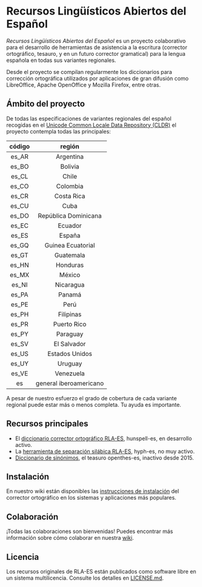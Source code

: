 # Recursos Lingüísticos Abiertos del Español

_Recursos Lingüísticos Abiertos del Español_ es un proyecto colaborativo para el desarrollo de herramientas de asistencia a la escritura (corrector ortográfico, tesauro, y en un futuro corrector gramatical) para la lengua española en todas sus variantes regionales.

Desde el proyecto se compilan regularmente los diccionarios para corrección ortográfica utilizados por aplicaciones de gran difusión como LibreOffice, Apache OpenOffice y Mozilla Firefox, entre otras.

## Ámbito del proyecto

De todas las especificaciones de variantes regionales del español recogidas en el  [Unicode Common Locale Data Repository (CLDR)](http://cldr.unicode.org/) el proyecto contempla todas las principales:

| código | región  |
|:----:|:---:|
| es_AR | Argentina |
| es_BO | Bolivia |
| es_CL | Chile |
| es_CO | Colombia |
| es_CR | Costa Rica|
| es_CU | Cuba |
| es_DO | República Dominicana |
| es_EC | Ecuador |
| es_ES | España |
| es_GQ | Guinea Ecuatorial |
| es_GT | Guatemala |  
| es_HN | Honduras |
| es_MX | México |
| es_NI | Nicaragua |  
| es_PA | Panamá |
| es_PE | Perú |
| es_PH | Filipinas |  
| es_PR | Puerto Rico |  
| es_PY | Paraguay |
| es_SV | El Salvador |  
| es_US | Estados Unidos |
| es_UY | Uruguay |
| es_VE | Venezuela |
| es |  general iberoamericano |

A pesar de nuestro esfuerzo el grado de cobertura de cada variante regional puede estar más o menos completa. Tu ayuda es importante.

## Recursos principales

- El [diccionario corrector ortográfico RLA-ES](https://github.com/sbosio/rla-es/tree/master/ortograf), hunspell-es, en desarrollo activo.
- La [herramienta de separación silábica RLA-ES](https://github.com/sbosio/rla-es/tree/master/separacion), hyph-es, no muy activo.
- [Diccionario de sinónimos](https://github.com/sbosio/rla-es/tree/master/sinonimos), el teasuro openthes-es, inactivo desde 2015.

## Instalación

En nuestro wiki están disponibles las [instrucciones de instalación](https://github.com/sbosio/rla-es/wiki/C%C3%B3mo-instalar-el-diccionario-corrector-ortogr%C3%A1fico) del corrector ortográfico en los sistemas y aplicaciones más populares.

## Colaboración

¡Todas las colaboraciones son bienvenidas!
Puedes encontrar más información sobre cómo colaborar en nuestra [wiki](https://github.com/sbosio/rla-es/wiki).

## Licencia

Los recursos originales de RLA-ES están publicados como software libre en un sistema multilicencia. Consulte los detalles en [LICENSE.md](LICENSE.md).
